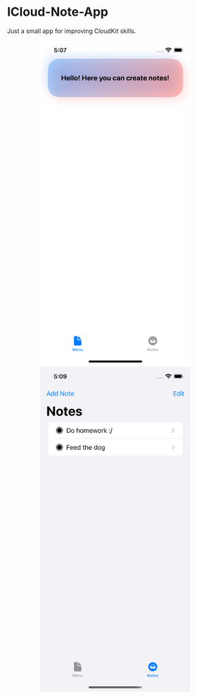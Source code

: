 # ICloud-Note-App
Just a small app for improving CloudKit skills. 


<p align="center">
  <img src="https://github.com/FedirSychov/ICloud-Note-App/blob/main/Images/Simulator%20Screen%20Shot%20-%20iPhone%2013%20Pro%20-%202021-11-24%20at%2017.07.42.png?raw=true" width="350" title="hover text">
  <img src="https://github.com/FedirSychov/ICloud-Note-App/blob/main/Images/Simulator%20Screen%20Shot%20-%20iPhone%2013%20Pro%20-%202021-11-24%20at%2017.09.03.png?raw=true" width="350" alt="accessibility text">
</p>
